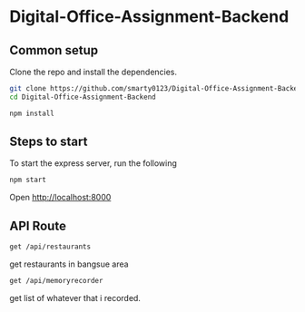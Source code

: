 # Digital-Office-Assignment-Backend

## Common setup

Clone the repo and install the dependencies.

```bash
git clone https://github.com/smarty0123/Digital-Office-Assignment-Backend.git
cd Digital-Office-Assignment-Backend
```

```bash
npm install
```
## Steps to start

To start the express server, run the following

```bash
npm start
```

Open [http://localhost:8000](http://localhost:8000)

## API Route

```bash
get /api/restaurants
```
get restaurants in bangsue area

```bash
get /api/memoryrecorder
```
get list of whatever that i recorded.

